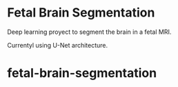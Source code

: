 # Fetal Brain Segmentation

Deep learning proyect to segment the brain in a fetal MRI.

Currentyl using U-Net architecture.
# fetal-brain-segmentation
